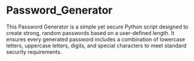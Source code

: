 # Password_Generator
This Password Generator is a simple yet secure Python script designed to create strong, random passwords based on a user-defined length. It ensures every generated password includes a combination of lowercase letters, uppercase letters, digits, and special characters to meet standard security requirements.
